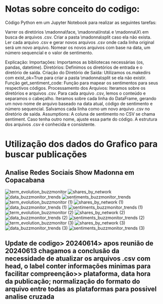 # Notas sobre conceito do codigo: #

Código Python em um Jupyter Notebook para realizar as seguintes tarefas:

Varrer os diretórios \madonna\face\, \madonna\Insta\ e \madonna\X\ em busca de arquivos .csv.
Criar a pasta \madonna\split caso ela não exista.
Ler cada arquivo .csv e gerar novos arquivos .csv onde cada linha original será um novo arquivo.
Nomear os novos arquivos com base na data, um número sequencial e o valor de sentimento.

Explicação:
Importações: Importamos as bibliotecas necessárias (os, pandas, datetime).
Diretórios: Definimos os diretórios de entrada e o diretório de saída.
Criação do Diretório de Saída: Utilizamos os.makedirs com exist_ok=True para criar a pasta \madonna\split se ela não existir.
Função get_sentiment_code: Função para mapear os sentimentos para seus respectivos códigos.
Processamento dos Arquivos:
Iteramos sobre os diretórios e arquivos .csv.
Para cada arquivo .csv, lemos o conteúdo e separamos o cabeçalho.
Iteramos sobre cada linha do DataFrame, gerando um novo nome de arquivo baseado na data atual, código de sentimento e número sequencial.
Salvamos cada linha como um novo arquivo .csv no diretório de saída.
Assumptions:
A coluna de sentimento no CSV se chama sentiment. Caso tenha outro nome, ajuste essa parte do código.
A estrutura dos arquivos .csv é conhecida e consistente.


# Utilização dos dados do Grafico para buscar publicações #
## Analise Redes Sociais Show Madonna em Copacabana
![term_evolution_buzzmonitor](https://github.com/accperformance/madonna/assets/62457806/554d89a0-b701-4517-9833-c389feb23b27)
![shares_by_network](https://github.com/accperformance/madonna/assets/62457806/83a3cf79-4ee3-4b84-823c-f2f0720feff1)
![data_buzzmonitor_trends](https://github.com/accperformance/madonna/assets/62457806/4ccae58d-4acd-43bb-b5ba-59b6f4328ddd)
![sentiments_buzzmonitor_trends](https://github.com/accperformance/madonna/assets/62457806/1f721794-374f-4997-97b1-7648443dbb68)
![term_evolution_buzzmonitor (1)](https://github.com/accperformance/madonna/assets/62457806/98cbb2e3-696c-402e-8e2e-1b9a10c66d5c)
![shares_by_network (1)](https://github.com/accperformance/madonna/assets/62457806/f7103509-f236-4e1d-a87b-87ef429339e1)
![data_buzzmonitor_trends (1)](https://github.com/accperformance/madonna/assets/62457806/3435e76b-e551-411f-b3db-2311db793c41)
![sentiments_buzzmonitor_trends (1)](https://github.com/accperformance/madonna/assets/62457806/26a916d0-193e-4ef6-881f-db5775232b4a)
![term_evolution_buzzmonitor (2)](https://github.com/accperformance/madonna/assets/62457806/caccb682-07ea-4fd7-8d0b-a080ebd2cf38)
![shares_by_network (2)](https://github.com/accperformance/madonna/assets/62457806/087fdafb-4d69-4a69-abe5-7f62c305ebaa)
![data_buzzmonitor_trends (2)](https://github.com/accperformance/madonna/assets/62457806/86f6b714-836e-401e-9675-437d07301e58)
![sentiments_buzzmonitor_trends (2)](https://github.com/accperformance/madonna/assets/62457806/879ea722-81eb-42e6-87fe-8ee3f48e0138)
![term_evolution_buzzmonitor (3)](https://github.com/accperformance/madonna/assets/62457806/82f39bc3-6187-4e0c-92cc-5c35f252663c)
![shares_by_network (3)](https://github.com/accperformance/madonna/assets/62457806/638b913f-b70b-4f10-82fe-6a2fec4fde15)
![data_buzzmonitor_trends (3)](https://github.com/accperformance/madonna/assets/62457806/e487595f-a5b7-42bb-8408-7be7cf006dee)
![sentiments_buzzmonitor_trends (3)](https://github.com/accperformance/madonna/assets/62457806/ce948e69-57ca-48b0-a539-8478ed3b5592)

## Update de codigo> 20240614> apos reunião de 20240613 chagamos a conclusão da necessidade de atualizar os arquivos .csv com head, o label conter informações minimas para facilitar compreenção>> plataforma, data hora da publicação; normalização do formato do arquivo entre todas as plataformas para possivel analise cruzada ##


